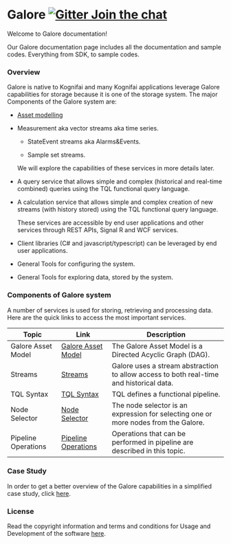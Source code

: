 
# Galore    [![Gitter Join the chat](https://badges.gitter.im/Join%20Chat.svg)](https://gitter.im/kognifai/Lobby)

Welcome to Galore documentation!

Our Galore documentation page includes  all the documentation and sample codes. Everything from SDK, to sample codes. 


### Overview

Galore is native to Kognifai and many Kognifai applications leverage Galore capabilities for storage because it is one of the storage system. The major Components of the Galore system are:

  - [Asset modelling](https://github.com/kognifai/Galore/blob/master/SDK-documentation/TQL.md)
  
  - Measurement aka vector streams aka time series.

    -   StateEvent streams aka Alarms&Events.

    -   Sample set streams.

       We will explore the capabilities of these services in more details later.
    
-   A query service that allows simple and complex (historical and real-time combined) queries using the TQL functional query language.

-   A calculation service that allows simple and complex creation of new streams (with  history stored) using the TQL functional query language.

    These services are accessible by end user applications and other services through REST APIs, Signal R and WCF services.

-   Client libraries (C\# and javascript/typescript) can be leveraged by end user applications.

-   General Tools for configuring the system.

-   General Tools for exploring data, stored by the system.


### Components of Galore system
A number of services is used for storing, retrieving and processing data. Here are the quick links to access the most important services.

| Topic | Link | Description | 
|------|----------|----------|
 Galore Asset Model | [Galore Asset Model](https://github.com/kognifai/Galore/blob/master/SDK-documentation/TQL.md)|The Galore Asset Model is a Directed Acyclic Graph (DAG).|
Streams|[Streams](https://github.com/kognifai/Galore/blob/master/SDK-documentation/streams.md)|Galore uses a stream abstraction to allow access to both real-time and historical data.|
 TQL Syntax| [TQL Syntax](https://github.com/kognifai/Galore/blob/master/SDK-documentation/TQL%20Syntax.md)|TQL defines a functional pipeline. |
 Node Selector | [Node Selector](https://github.com/kognifai/Galore/blob/master/SDK-documentation/Node%20Selector.md)|The node selector is an expression for selecting one or more nodes from the Galore. |
 Pipeline Operations | [Pipeline Operations](https://github.com/kognifai/Galore/blob/master/SDK-documentation/Pipeline%20Operations.md)| Operations that can be performed in pipeline are described in this topic.

### Case Study
In order to get a better overview of the Galore capabilities in a simplified case study, click [here](https://github.com/kognifai/Galore/blob/master/SDK-documentation/casestudy.md).

### License
Read the copyright information and terms and conditions for Usage and Development of the software [here](https://github.com/kognifai/Kognifai/blob/master/License.md#copyright--year-kongsberg-digital-as).

